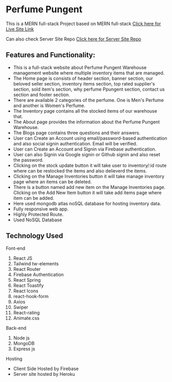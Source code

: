 # Perfume Pungent

This is a MERN full-stack Project based on MERN full-stack [Click here for Live Site Link](https://warehouse-management-web-2b489.web.app/)

Can also check Server Site Repo [Click here for Server Site Repo](https://github.com/ProgrammingHeroWC4/warehouse-management-server-side-shova29)

## Features and Functionality:

- This is a full-stack website about Perfume Pungent Warehouse management website where multiple inventory items that are managed.
- The Home page is consists of header section, banner section, our beloved seller section, inventory items section, top rated supplier's section, sold item's section, why perfume Ppungent section, contact us section and footer section.
- There are available 2 categories of the perfume. One is Men's Perfume and another is Women's Perfume.
- The Inventory page contains all the stocked items of our warehouse that.
- The About page provides the information about the Perfume Pungent Warehouse.
- The Blogs page contains three questions and their answers.
- User can Create an Account using email/password-based authentication and also social signin authentication. Email will be verified.
- User can Create an Account and Signin via Firebase authentication.
- User can also Signin via Google signin or Github signin and also reset the password.
- Clicking on the stock update button it will take user to inventory/:id route where can be restocked the items and also delieverd the items.
- Clicking on the Manage Inventories button it will take manage inventory page where an items can be deleted.
- There is a button named add new item on the Manage Inventories page. Clicking on the Add New Item button it will take add items page where item can be added.
- Here used mongodb atlas noSQL database for hosting inventory data.
- Fully responsive web app.
- Highly Protected Route.
- Used NoSQL Database

## Technology Used

Font-end

1. React JS
2. Tailwind tw-elements
3. React Router
4. Firebase Authentication
5. React Spring
6. React Toastify
7. React Icons
8. react-hook-form
9. Axios
10. Swiper
11. React-rating
12. Animate.css

Back-end

1. Node js
2. MongoDB
3. Express js

Hosting

- Client Side Hosted by Firebase
- Server site hosted by Heroku
